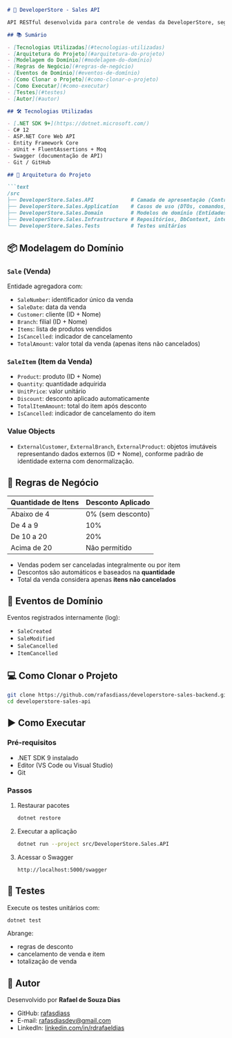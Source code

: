 
````markdown
# 🛒 DeveloperStore - Sales API

API RESTful desenvolvida para controle de vendas da DeveloperStore, seguindo os princípios de **DDD (Domain-Driven Design)**, **Clean Architecture** e **SOLID**. Esta API permite registrar, consultar e cancelar vendas, aplicar regras de desconto por quantidade e registrar eventos de domínio.

## 📚 Sumário

- [Tecnologias Utilizadas](#tecnologias-utilizadas)
- [Arquitetura do Projeto](#arquitetura-do-projeto)
- [Modelagem do Domínio](#modelagem-do-domínio)
- [Regras de Negócio](#regras-de-negócio)
- [Eventos de Domínio](#eventos-de-domínio)
- [Como Clonar o Projeto](#como-clonar-o-projeto)
- [Como Executar](#como-executar)
- [Testes](#testes)
- [Autor](#autor)

## 🛠 Tecnologias Utilizadas

- [.NET SDK 9+](https://dotnet.microsoft.com/)
- C# 12
- ASP.NET Core Web API
- Entity Framework Core
- xUnit + FluentAssertions + Moq
- Swagger (documentação de API)
- Git / GitHub

## 🧱 Arquitetura do Projeto

```text
/src
├── DeveloperStore.Sales.API            # Camada de apresentação (Controllers, config, Swagger)
├── DeveloperStore.Sales.Application    # Casos de uso (DTOs, comandos, handlers)
├── DeveloperStore.Sales.Domain         # Modelos de domínio (Entidades, VOs, serviços, interfaces)
├── DeveloperStore.Sales.Infrastructure # Repositórios, DbContext, integrações externas
└── DeveloperStore.Sales.Tests          # Testes unitários
````

## 📦 Modelagem do Domínio

### `Sale` (Venda)

Entidade agregadora com:

* `SaleNumber`: identificador único da venda
* `SaleDate`: data da venda
* `Customer`: cliente (ID + Nome)
* `Branch`: filial (ID + Nome)
* `Items`: lista de produtos vendidos
* `IsCancelled`: indicador de cancelamento
* `TotalAmount`: valor total da venda (apenas itens não cancelados)

### `SaleItem` (Item da Venda)

* `Product`: produto (ID + Nome)
* `Quantity`: quantidade adquirida
* `UnitPrice`: valor unitário
* `Discount`: desconto aplicado automaticamente
* `TotalItemAmount`: total do item após desconto
* `IsCancelled`: indicador de cancelamento do item

### Value Objects

* `ExternalCustomer`, `ExternalBranch`, `ExternalProduct`: objetos imutáveis representando dados externos (ID + Nome), conforme padrão de identidade externa com denormalização.

## 📜 Regras de Negócio

| Quantidade de Itens | Desconto Aplicado |
| ------------------- | ----------------- |
| Abaixo de 4         | 0% (sem desconto) |
| De 4 a 9            | 10%               |
| De 10 a 20          | 20%               |
| Acima de 20         | Não permitido     |

* Vendas podem ser canceladas integralmente ou por item
* Descontos são automáticos e baseados na **quantidade**
* Total da venda considera apenas **itens não cancelados**

## 🔔 Eventos de Domínio

Eventos registrados internamente (log):

* `SaleCreated`
* `SaleModified`
* `SaleCancelled`
* `ItemCancelled`

## 💻 Como Clonar o Projeto

```bash
git clone https://github.com/rafasdiass/developerstore-sales-backend.git
cd developerstore-sales-api
```

## ▶️ Como Executar

### Pré-requisitos

* .NET SDK 9 instalado
* Editor (VS Code ou Visual Studio)
* Git

### Passos

1. Restaurar pacotes

   ```bash
   dotnet restore
   ```

2. Executar a aplicação

   ```bash
   dotnet run --project src/DeveloperStore.Sales.API
   ```

3. Acessar o Swagger

   ```text
   http://localhost:5000/swagger
   ```

## 🧪 Testes

Execute os testes unitários com:

```bash
dotnet test
```

Abrange:

* regras de desconto
* cancelamento de venda e item
* totalização de venda

## 👤 Autor

Desenvolvido por **Rafael de Souza Dias**

* GitHub: [rafasdiass](https://github.com/rafasdiass)
* E-mail: [rafasdiasdev@gmail.com](mailto:rafasdiasdev@gmail.com)
* LinkedIn: [linkedin.com/in/rdrafaeldias](https://www.linkedin.com/in/rdrafaeldias/)

